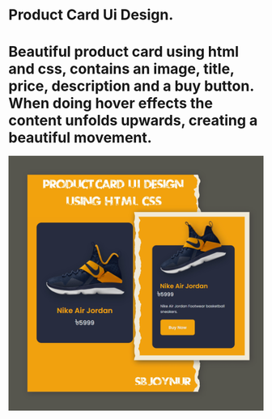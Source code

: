 # Product Card Ui Design.
# Beautiful product card using html and css, contains an image, title, price, description and a buy button. When doing hover effects the content unfolds upwards, creating a beautiful movement.
 
 ![Image Alt](https://github.com/SBJOYNUR/Product-Card-Ui-Design/blob/ef20736ccc826338b92bb437b15ecef79e1d467e/Preview.jpg)

